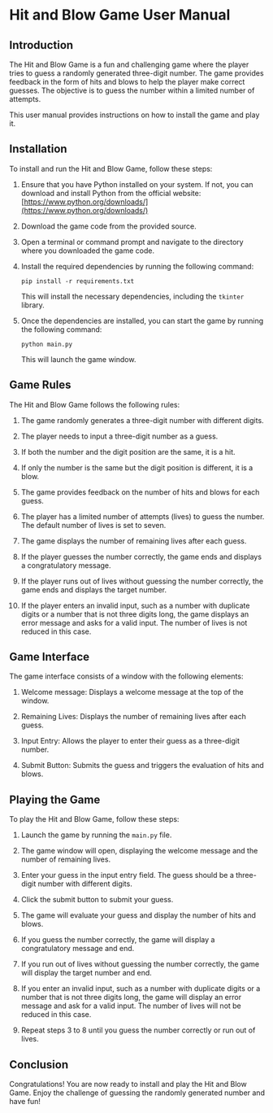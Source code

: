 # Hit and Blow Game User Manual

## Introduction

The Hit and Blow Game is a fun and challenging game where the player tries to guess a randomly generated three-digit number. The game provides feedback in the form of hits and blows to help the player make correct guesses. The objective is to guess the number within a limited number of attempts.

This user manual provides instructions on how to install the game and play it.

## Installation

To install and run the Hit and Blow Game, follow these steps:

1. Ensure that you have Python installed on your system. If not, you can download and install Python from the official website: [https://www.python.org/downloads/](https://www.python.org/downloads/)

2. Download the game code from the provided source.

3. Open a terminal or command prompt and navigate to the directory where you downloaded the game code.

4. Install the required dependencies by running the following command:

   ```
   pip install -r requirements.txt
   ```

   This will install the necessary dependencies, including the `tkinter` library.

5. Once the dependencies are installed, you can start the game by running the following command:

   ```
   python main.py
   ```

   This will launch the game window.

## Game Rules

The Hit and Blow Game follows the following rules:

1. The game randomly generates a three-digit number with different digits.

2. The player needs to input a three-digit number as a guess.

3. If both the number and the digit position are the same, it is a hit.

4. If only the number is the same but the digit position is different, it is a blow.

5. The game provides feedback on the number of hits and blows for each guess.

6. The player has a limited number of attempts (lives) to guess the number. The default number of lives is set to seven.

7. The game displays the number of remaining lives after each guess.

8. If the player guesses the number correctly, the game ends and displays a congratulatory message.

9. If the player runs out of lives without guessing the number correctly, the game ends and displays the target number.

10. If the player enters an invalid input, such as a number with duplicate digits or a number that is not three digits long, the game displays an error message and asks for a valid input. The number of lives is not reduced in this case.

## Game Interface

The game interface consists of a window with the following elements:

1. Welcome message: Displays a welcome message at the top of the window.

2. Remaining Lives: Displays the number of remaining lives after each guess.

3. Input Entry: Allows the player to enter their guess as a three-digit number.

4. Submit Button: Submits the guess and triggers the evaluation of hits and blows.

## Playing the Game

To play the Hit and Blow Game, follow these steps:

1. Launch the game by running the `main.py` file.

2. The game window will open, displaying the welcome message and the number of remaining lives.

3. Enter your guess in the input entry field. The guess should be a three-digit number with different digits.

4. Click the submit button to submit your guess.

5. The game will evaluate your guess and display the number of hits and blows.

6. If you guess the number correctly, the game will display a congratulatory message and end.

7. If you run out of lives without guessing the number correctly, the game will display the target number and end.

8. If you enter an invalid input, such as a number with duplicate digits or a number that is not three digits long, the game will display an error message and ask for a valid input. The number of lives will not be reduced in this case.

9. Repeat steps 3 to 8 until you guess the number correctly or run out of lives.

## Conclusion

Congratulations! You are now ready to install and play the Hit and Blow Game. Enjoy the challenge of guessing the randomly generated number and have fun!